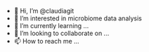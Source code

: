 - 👋 Hi, I’m @claudiagit
- 👀 I’m interested in microbiome data analysis
- 🌱 I’m currently learning ...
- 💞️ I’m looking to collaborate on ...
- 📫 How to reach me ...

<!---
claudiagit/claudiagit is a ✨ special ✨ repository because its `README.md` (this file) appears on your GitHub profile.
You can click the Preview link to take a look at your changes.
--->
